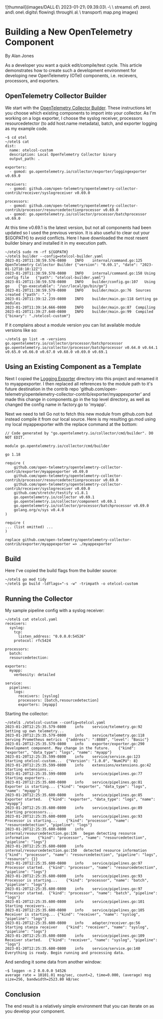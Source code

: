 ![thumnail](images/DALL·E\ 2023-01-21\ 09.39.03\ -\ \ streams\ of\ zero\ and\ one\ digits\ flowing\ through\ a\ \ transport\ map.png images)

# Building a New OpenTelemetry Component

By Alan Jones

As a developer you want a quick edit/compile/test cycle.  This article demonstrates how to create such a development environment for developing new OpenTelemetry (OTel) components, i.e. recievers, processors, and exporters.

## OpenTelemetry Collector Builder
We start with the [OpenTelemetry Collector Builder](https://github.com/open-telemetry/opentelemetry-collector/tree/main/cmd/builder).  These instructions let you choose which existing components to import into your collector.  As I'm working on a logs exporter, I choose the syslog receiver, processors resourcedetector (to add host.name metadata), batch, and exporter logging as my example code.
```
~$ cd otel
~/otel$ cat 
dist:
  name: otelcol-custom
  description: Local OpenTelemetry Collector binary
  output_path: .

exporters:
  - gomod: go.opentelemetry.io/collector/exporter/loggingexporter v0.69.0

receivers:
  - gomod: github.com/open-telemetry/opentelemetry-collector-contrib/receiver/syslogreceiver v0.69.0

processors:
  - gomod: github.com/open-telemetry/opentelemetry-collector-contrib/processor/resourcedetectionprocessor v0.69.0
  - gomod: go.opentelemetry.io/collector/processor/batchprocessor v0.69.0

```
At this time v0.69.1 is the latest version, but not all components had been updated so I used the  previous version.  It is also useful to clear out your ${GOPATH} to avoid conflicts.  Here I have downloaded the most resent builder binary and installed it in my execution path.
```
~/otel$ sudo rm -rf ${GOPATH}
~/otel$ builder --config=otelcol-builder.yaml
2023-01-20T11:38:59.576-0800	INFO	internal/command.go:125	OpenTelemetry Collector Builder	{"version": "0.69.1", "date": "2023-01-12T18:18:12Z"}
2023-01-20T11:38:59.578-0800	INFO	internal/command.go:158	Using config file	{"path": "otelcol-builder.yaml"}
2023-01-20T11:38:59.578-0800	INFO	builder/config.go:107	Using go	{"go-executable": "/usr/local/go/bin/go"}
2023-01-20T11:38:59.579-0800	INFO	builder/main.go:76	Sources created	{"path": "."}
2023-01-20T11:39:12.239-0800	INFO	builder/main.go:118	Getting go modules
2023-01-20T11:39:14.666-0800	INFO	builder/main.go:87	Compiling
2023-01-20T11:39:27.640-0800	INFO	builder/main.go:99	Compiled	{"binary": "./otelcol-custom"}
```

If it complains about a module version you can list available module versions like so:
```
~/otel$ go list -m -versions go.opentelemetry.io/collector/processor/batchprocessor
go.opentelemetry.io/collector/processor/batchprocessor v0.64.0 v0.64.1 v0.65.0 v0.66.0 v0.67.0 v0.68.0 v0.69.0 v0.69.1
```
## Using an Existing Component as a Template
Next I copied the [Logging Exporter](https://github.com/open-telemetry/opentelemetry-collector/blob/main/exporter/loggingexporter) directory into this project and renamed it to myappexporter.  I then replaced all references to the module path to it's future destination in the contrib repo 'github.com/open-telemetry/opentelemetry-collector-contrib/exporter/myappexporter' and made this change in components.go in the top level directory, as well as changed the config name in factory.go to 'myapp'.

Next we need to tell Go not to fetch this new module from github.com but instead compile it from our local source.  Here is my resulting go.mod using my local myappexporter with the replace command at the bottom:
```
// Code generated by "go.opentelemetry.io/collector/cmd/builder". DO NOT EDIT.

module go.opentelemetry.io/collector/cmd/builder

go 1.18

require (
	github.com/open-telemetry/opentelemetry-collector-contrib/exporter/myappexporter v0.69.0
	github.com/open-telemetry/opentelemetry-collector-contrib/processor/resourcedetectionprocessor v0.69.0
	github.com/open-telemetry/opentelemetry-collector-contrib/receiver/syslogreceiver v0.69.0
	github.com/stretchr/testify v1.8.1
	go.opentelemetry.io/collector v0.69.1
	go.opentelemetry.io/collector/component v0.69.1
	go.opentelemetry.io/collector/processor/batchprocessor v0.69.0
	golang.org/x/sys v0.4.0
)

require (
... (list omitted) ...
)

replace github.com/open-telemetry/opentelemetry-collector-contrib/exporter/myappexporter => ./myappexporter
```

## Build
Here I've copied the build flags from the builder source:
```
~/otel$ go mod tidy
~/otel$ go build -ldflags="-s -w" -trimpath -o otelcol-custom
```
## Running the Collector
My sample pipeline config with a syslog receiver:
```
~/otel$ cat otelcol.yaml
receivers:
  syslog:
    tcp:
      listen_address: "0.0.0.0:54526"
    protocol: rfc5424

processors:
  batch:
  resourcedetection:

exporters:
  myapp:
    verbosity: detailed

service:
  pipelines:
    logs:
      receivers: [syslog]
      processors: [batch,resourcedetection]
      exporters: [myapp]
```
Starting the collector:
```
~/otel$ ./otelcol-custom --config=otelcol.yaml
2023-01-20T12:25:35.579-0800	info	service/telemetry.go:92	Setting up own telemetry...
2023-01-20T12:25:35.579-0800	info	service/telemetry.go:118	Serving Prometheus metrics	{"address": ":8888", "level": "Basic"}
2023-01-20T12:25:35.579-0800	info	exporter/exporter.go:290	Development component. May change in the future.	{"kind": "exporter", "data_type": "logs", "name": "myapp"}
2023-01-20T12:25:35.599-0800	info	service/service.go:123	Starting otelcol-custom...	{"Version": "1.0.0", "NumCPU": 8}
2023-01-20T12:25:35.599-0800	info	extensions/extensions.go:42	Starting extensions...
2023-01-20T12:25:35.599-0800	info	service/pipelines.go:77	Starting exporters...
2023-01-20T12:25:35.600-0800	info	service/pipelines.go:81	Exporter is starting...	{"kind": "exporter", "data_type": "logs", "name": "myapp"}
2023-01-20T12:25:35.600-0800	info	service/pipelines.go:85	Exporter started.	{"kind": "exporter", "data_type": "logs", "name": "myapp"}
2023-01-20T12:25:35.600-0800	info	service/pipelines.go:89	Starting processors...
2023-01-20T12:25:35.600-0800	info	service/pipelines.go:93	Processor is starting...	{"kind": "processor", "name": "resourcedetection", "pipeline": "logs"}
2023-01-20T12:25:35.600-0800	info	internal/resourcedetection.go:136	began detecting resource information	{"kind": "processor", "name": "resourcedetection", "pipeline": "logs"}
2023-01-20T12:25:35.600-0800	info	internal/resourcedetection.go:150	detected resource information	{"kind": "processor", "name": "resourcedetection", "pipeline": "logs", "resource": {}}
2023-01-20T12:25:35.600-0800	info	service/pipelines.go:97	Processor started.	{"kind": "processor", "name": "resourcedetection", "pipeline": "logs"}
2023-01-20T12:25:35.600-0800	info	service/pipelines.go:93	Processor is starting...	{"kind": "processor", "name": "batch", "pipeline": "logs"}
2023-01-20T12:25:35.600-0800	info	service/pipelines.go:97	Processor started.	{"kind": "processor", "name": "batch", "pipeline": "logs"}
2023-01-20T12:25:35.600-0800	info	service/pipelines.go:101	Starting receivers...
2023-01-20T12:25:35.600-0800	info	service/pipelines.go:105	Receiver is starting...	{"kind": "receiver", "name": "syslog", "pipeline": "logs"}
2023-01-20T12:25:35.600-0800	info	adapter/receiver.go:56	Starting stanza receiver	{"kind": "receiver", "name": "syslog", "pipeline": "logs"}
2023-01-20T12:25:35.600-0800	info	service/pipelines.go:109	Receiver started.	{"kind": "receiver", "name": "syslog", "pipeline": "logs"}
2023-01-20T12:25:35.600-0800	info	service/service.go:140	Everything is ready. Begin running and processing data.
```
And sending it some data from another window:
```
~$ loggen -n 2 0.0.0.0 54526
average rate = 10101.01 msg/sec, count=2, time=0.000, (average) msg size=256, bandwidth=2523.80 kB/sec
```
## Conclusion
The end result is a relatively simple environment that you can iterate on as you develop your component.